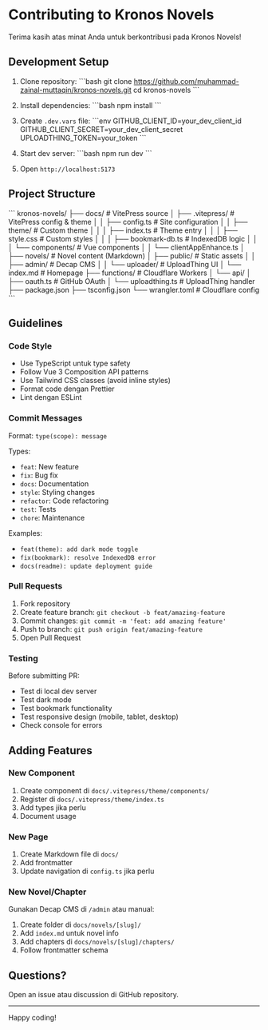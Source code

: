 # Contributing to Kronos Novels

Terima kasih atas minat Anda untuk berkontribusi pada Kronos Novels!

## Development Setup

1. Clone repository:
\`\`\`bash
git clone https://github.com/muhammad-zainal-muttaqin/kronos-novels.git
cd kronos-novels
\`\`\`

2. Install dependencies:
\`\`\`bash
npm install
\`\`\`

3. Create `.dev.vars` file:
\`\`\`env
GITHUB_CLIENT_ID=your_dev_client_id
GITHUB_CLIENT_SECRET=your_dev_client_secret
UPLOADTHING_TOKEN=your_token
\`\`\`

4. Start dev server:
\`\`\`bash
npm run dev
\`\`\`

5. Open `http://localhost:5173`

## Project Structure

\`\`\`
kronos-novels/
├── docs/                      # VitePress source
│   ├── .vitepress/           # VitePress config & theme
│   │   ├── config.ts         # Site configuration
│   │   ├── theme/            # Custom theme
│   │   │   ├── index.ts      # Theme entry
│   │   │   ├── style.css     # Custom styles
│   │   │   ├── bookmark-db.ts # IndexedDB logic
│   │   │   └── components/   # Vue components
│   │   └── clientAppEnhance.ts
│   ├── novels/               # Novel content (Markdown)
│   ├── public/               # Static assets
│   │   ├── admin/            # Decap CMS
│   │   └── uploader/         # UploadThing UI
│   └── index.md              # Homepage
├── functions/                # Cloudflare Workers
│   └── api/
│       ├── oauth.ts          # GitHub OAuth
│       └── uploadthing.ts    # UploadThing handler
├── package.json
├── tsconfig.json
└── wrangler.toml             # Cloudflare config
\`\`\`

## Guidelines

### Code Style

- Use TypeScript untuk type safety
- Follow Vue 3 Composition API patterns
- Use Tailwind CSS classes (avoid inline styles)
- Format code dengan Prettier
- Lint dengan ESLint

### Commit Messages

Format: `type(scope): message`

Types:
- `feat`: New feature
- `fix`: Bug fix
- `docs`: Documentation
- `style`: Styling changes
- `refactor`: Code refactoring
- `test`: Tests
- `chore`: Maintenance

Examples:
- `feat(theme): add dark mode toggle`
- `fix(bookmark): resolve IndexedDB error`
- `docs(readme): update deployment guide`

### Pull Requests

1. Fork repository
2. Create feature branch: `git checkout -b feat/amazing-feature`
3. Commit changes: `git commit -m 'feat: add amazing feature'`
4. Push to branch: `git push origin feat/amazing-feature`
5. Open Pull Request

### Testing

Before submitting PR:
- Test di local dev server
- Test dark mode
- Test bookmark functionality
- Test responsive design (mobile, tablet, desktop)
- Check console for errors

## Adding Features

### New Component

1. Create component di `docs/.vitepress/theme/components/`
2. Register di `docs/.vitepress/theme/index.ts`
3. Add types jika perlu
4. Document usage

### New Page

1. Create Markdown file di `docs/`
2. Add frontmatter
3. Update navigation di `config.ts` jika perlu

### New Novel/Chapter

Gunakan Decap CMS di `/admin` atau manual:

1. Create folder di `docs/novels/[slug]/`
2. Add `index.md` untuk novel info
3. Add chapters di `docs/novels/[slug]/chapters/`
4. Follow frontmatter schema

## Questions?

Open an issue atau discussion di GitHub repository.

---

Happy coding!
